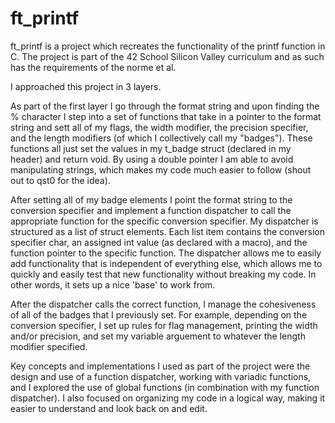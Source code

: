 # ft_printf

ft_printf is a project which recreates the functionality of the printf function in C. The project is part of the 42 School Silicon Valley curriculum and as such has the requirements of the norme et al.

I approached this project in 3 layers. 

As part of the first layer I go through the format string and upon finding the % character I step into a set of functions that take in a pointer to the format string and sett all of my flags, the width modifier, the precision specifier, and the length modifiers (of which I collectively call my "badges"). These functions all just set the values in my t_badge struct (declared in my header) and return void. By using a double pointer I am able to avoid manipulating strings, which makes my code much easier to follow (shout out to qst0 for the idea). 

After setting all of my badge elements I point the format string to the conversion specifier and implement a function dispatcher to call the appropriate function for the specific conversion specifier. My dispatcher is structured as a list of struct elements. Each list item contains the conversion specifier char, an assigned int value (as declared with a macro), and the function pointer to the specific function. The dispatcher allows me to easily add functionality that is independent of everything else, which allows me to quickly and easily test that new functionality without breaking my code. In other words, it sets up a nice 'base' to work from.

After the dispatcher calls the correct function, I manage the cohesiveness of all of the badges that I previously set. For example, depending on the conversion specifier, I set up rules for flag management, printing the width and/or precision, and set my variable arguement to whatever the length modifier specified.

Key concepts and implementations I used as part of the project were the design and use of a function dispatcher, working with variadic functions, and I explored the use of global functions (in combination with my function dispatcher). I also focused on organizing my code in a logical way, making it easier to understand and look back on and edit.


